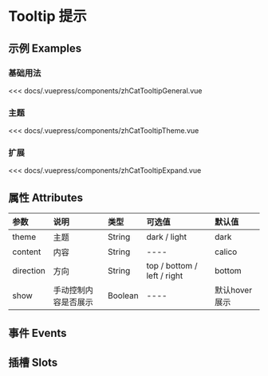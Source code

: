 
# Tooltip 提示

## 示例 Examples

### 基础用法

<zh-cat-tooltip-general></zh-cat-tooltip-general>
<code-show>
<<< docs/.vuepress/components/zhCatTooltipGeneral.vue 
</code-show>

### 主题
<zh-cat-tooltip-theme></zh-cat-tooltip-theme>
<code-show>
<<< docs/.vuepress/components/zhCatTooltipTheme.vue 
</code-show>

### 扩展
<zh-cat-tooltip-expand></zh-cat-tooltip-expand>
<code-show>
<<< docs/.vuepress/components/zhCatTooltipExpand.vue 
</code-show>

## 属性 Attributes

| 参数  | 说明  | 类型   | 可选值           | 默认值 |
|:------|:-------------|:-------|:------------------|:--------|
| theme | 主题 | String | dark / light | dark|
| content | 内容 | String | ---- | calico |
| direction | 方向 | String | top / bottom / left / right | bottom |
| show | 手动控制内容是否展示 | Boolean | ---- | 默认hover展示

## 事件 Events

<!-- | 事件名称  | 说明    | 回调参数 |
|:------|:---------------|:--------| -->

## 插槽 Slots

<!-- | 插槽名称  | 说明 |
|:------|:---------------| -->
